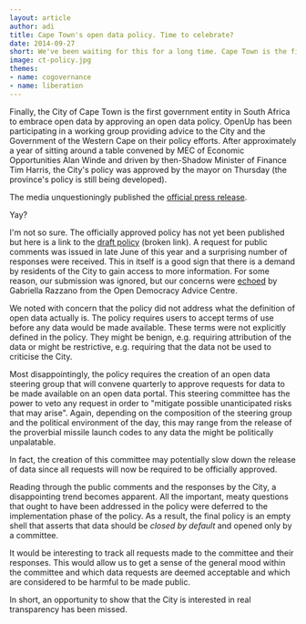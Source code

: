 ```yaml
---
layout: article
author: adi
title: Cape Town's open data policy. Time to celebrate?
date: 2014-09-27
short: We've been waiting for this for a long time. Cape Town is the first government entity to embrace open data. It is time to rejoice? I don't think so.
image: ct-policy.jpg
themes:
- name: cogovernance
- name: liberation
---
```

Finally, the City of Cape Town is the first government entity in South Africa to embrace open data by approving an open data policy. OpenUp has been participating in a working group providing advice to the City and the Government of the Western Cape on their policy efforts. After approximately a year of sitting around a table convened by MEC of Economic Opportunities Alan Winde and driven by then-Shadow Minister of Finance Tim Harris, the City's policy was approved by the mayor on Thursday (the province's policy is still being developed).

The media unquestioningly published the [official press release](http://www.fin24.com/Tech/News/Cape-Town-approves-open-data-policy-20140925).

Yay?

I'm not so sure. The officially approved policy has not yet been published but here is a link to the [draft policy](http://www.capetown.gov.za/OpenDocument.aspx?DocLocation=http://cityapps.capetown.gov.za/sites/CouncillorsOnline/MeetingDetails/C/Reports/151/C45250914%20-%20ANNEXURE%20TO%20REPORT%20-%20PDF%20PAGES%2087-119%20(83-115).pdf) (broken link). A request for public comments was issued in late June of this year and a surprising number of responses were received. This in itself is a good sign that there is a demand by residents of the City to gain access to more information. For some reason, our submission was ignored, but our concerns were [echoed](http://www.opendemocracy.org.za/images/docs/CCT_OpenData_ODAC.pdf) by Gabriella Razzano from the Open Democracy Advice Centre.

We noted with concern that the policy did not address what the definition of open data actually is. The policy requires users to accept terms of use before any data would be made available. These terms were not explicitly defined in the policy. They might be benign, e.g. requiring attribution of the data or might be restrictive, e.g. requiring that the data not be used to criticise the City.

Most disappointingly, the policy requires the creation of an open data steering group that will convene quarterly to approve requests for data to be made available on an open data portal. This steering committee has the power to veto any request in order to "mitigate possible unanticipated risks that may arise". Again, depending on the composition of the steering group and the political environment of the day, this may range from the release of the proverbial missile launch codes to any data the might be politically unpalatable.

In fact, the creation of this committee may potentially slow down the release of data since all requests will now be required to be officially approved.

Reading through the public comments and the responses by the City, a disappointing trend becomes apparent. All the important, meaty questions that ought to have been addressed in the policy were deferred to the implementation phase of the policy. As a result, the final policy is an empty shell that asserts that data should be *closed by default* and opened only by a committee.

It would be interesting to track all requests made to the committee and their responses. This would allow us to get a sense of the general mood within the committee and which data requests are deemed acceptable and which are considered to be harmful to be made public.

In short, an opportunity to show that the City is interested in real transparency has been missed.